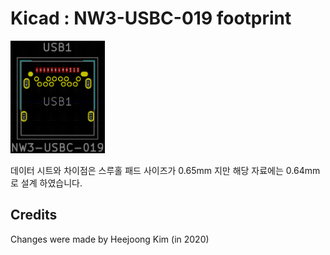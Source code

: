 # Kicad : NW3-USBC-019 footprint

<img src="./footprint/footprint.png" width="30%">
  
데이터 시트와 차이점은 스루홀 패드 사이즈가 0.65mm 지만 해당 자료에는 0.64mm 로 설계 하였습니다.  

## Credits
Changes were made by Heejoong Kim (in 2020) 
